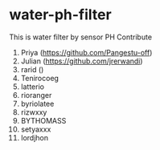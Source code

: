 # water-ph-filter
This is water filter by sensor PH
Contribute
1. Priya (https://github.com/Pangestu-off)
2. Julian (https://github.com/jrerwandi)
3. rarid ()
4. Tenirocoeg
5. latterio
6. rioranger
7. byriolatee
8. rizwxxy
9. BYTHOMASS
10. setyaxxx
11. lordjhon
